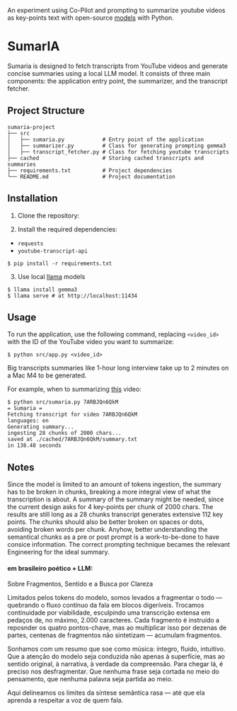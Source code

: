 An experiment using Co-Pilot and prompting to summarize youtube videos as key-points text with open-source [models](https://ollama.com/search) with Python.

# SumarIA

Sumaria is designed to fetch transcripts from YouTube videos and generate concise summaries using a local LLM model. It consists of three main components: the application entry point, the summarizer, and the transcript fetcher.

## Project Structure

```
sumaria-project
├── src
│   ├── sumaria.py            # Entry point of the application
│   ├── summarizer.py         # Class for generating prompting gemma3
│   ├── transcript_fetcher.py # Class for fetching youtube transcripts
├── cached                    # Storing cached transcripts and summaries
├── requirements.txt          # Project dependencies
└── README.md                 # Project documentation
```

## Installation

1. Clone the repository:

2. Install the required dependencies:
- `requests`
- `youtube-transcript-api`
```
$ pip install -r requirements.txt
```


3. Use local [llama](https://ollama.com/) models
```
$ llama install gemma3
$ llama serve # at http://localhost:11434
```

## Usage

To run the application, use the following command, replacing `<video_id>` with the ID of the YouTube video you want to summarize:

```
$ python src/app.py <video_id>
```

Big transcripts summaries like 1-hour long interview take up to 2 minutes on a Mac M4 to be generated. 

For example, when to summarizing [this](https://www.youtube.com/watch?v=7ARBJQn6QkM) video:

```
$ python src/sumaria.py 7ARBJQn6QkM
= Sumaria =
Fetching transcript for video 7ARBJQn6QkM
languages: en
Generating summary...
ingesting 28 chunks of 2000 chars...
saved at ./cached/7ARBJQn6QkM/summary.txt 
in 138.48 seconds
```


## Notes

Since the model is limited to an amount of tokens ingestion, the summary has to be broken in chunks, breaking a more integral view of what the transcription is about. A summary of the summary might be needed, since the current design asks for 4 key-points per chunk of 2000 chars. The results are still long as a 28 chunks transcript generates extensive 112 key points. The chunks should also be better broken on spaces or dots, avoiding broken words per chunk. Anyhow, better understanding the semantical chunks as a pre or post prompt is a work-to-be-done to have consice information. The correct prompting technique becames the relevant Engineering for the ideal summary.

#### em brasileiro poético + LLM:

Sobre Fragmentos, Sentido e a Busca por Clareza

Limitados pelos tokens do modelo, somos levados a fragmentar o todo — quebrando o fluxo contínuo da fala em blocos digeríveis. Trocamos continuidade por viabilidade, esculpindo uma transcrição extensa em pedaços de, no máximo, 2.000 caracteres. Cada fragmento é instruído a reposnder os quatro pontos-chave, mas ao multiplicar isso por dezenas de partes, centenas de fragmentos não sintetizam — acumulam fragmentos.

Sonhamos com um resumo que soe como música: íntegro, fluido, intuitivo. Que a atenção do modelo seja conduzida não apenas à superfície, mas ao sentido original, à narrativa, à verdade da compreensão. Para chegar lá, é preciso nos desfragmentar. Que nenhuma frase seja cortada no meio do pensamento, que nenhuma palavra seja partida ao meio.

Aqui delineamos os limites da síntese semântica rasa — até que ela aprenda a respeitar a voz de quem fala.